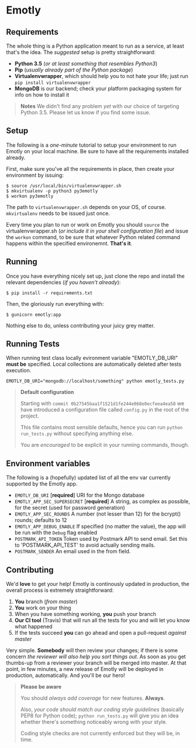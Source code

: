 # Emotly

## Requirements

The whole thing is a Python application meant to run as a service, at least that's the idea. The *suggested* setup is pretty straightforward:

- **Python 3.5** (*or at least something that resembles Python3*)
- **Pip** (*usually already part of the Python package*)
- **Virtualenvwrapper**, which should help you to not hate your life; just run `pip install virtualenvwrapper`
- **MongoDB** is our backend; check your platform packaging system for info on how to install it

> **Notes**
> We didn't find any problem *yet* with our choice of targeting Python 3.5.
> Please let us know if you find some issue.

## Setup

The following is a *one-minute* tutorial to setup your environment to run Emotly on your local machine. Be sure to have all the requirements installed already.

First, make sure you've all the requirements in place, then create your environment by issuing:

```
$ source /usr/local/bin/virtualenvwrapper.sh
$ mkvirtualenv -p python3 py3emotly
$ workon py3emotly
```

The path to `virtualenvwrapper.sh` depends on your OS, of course. `mkvirtualenv` needs to be issued just once.

Every time you plan to run or work on Emotly you should `source` the virtualenvwrapper.sh (*or include it in your shell configuration file*) and issue the `workon` command, to be sure that whatever Python related command happens within the specified environemnt. **That's it**.

## Running

Once you have everything nicely set up, just clone the repo and install the relevant dependencies (*if you haven't already*):
```
$ pip install -r requirements.txt
```
Then, the gloriously run everything with:
```
$ gunicorn emotly:app
```
Nothing else to do, unless contributing your juicy grey matter.

## Running Tests

When running test class locally evironment variable "EMOTLY_DB_URI" **must be** specified. Local collections are automatically deleted after tests execution.
```
EMOTLY_DB_URI="mongodb://localhost/something" python emotly_tests.py
```

> **Default configuration**
>
> Starting with `commit 0b27545baa1f1521d1fe244e868e0ecfeea4ea58` we have introduced a configuration file called `config.py` in the root of the project.
>
> This file contains most sensible defaults, hence you can run `python run_tests.py` without specifying anything else.
>
> You are *encouraged* to be explicit in your running commands, though.

## Environment variables
The following is a (hopefully) updated list of all the env var currently supported by the Emotly app.

* `EMOTLY_DB_URI` [**required**] URI for the Mongo database
* `EMOTLY_APP_SEC_SUPERSECRET` [**required**] A string, as complex as possible, for the secret (used for password generation)
* `EMOTLY_APP_SEC_ROUNDS` A number (not lesser than 12) for the bcrypt() rounds; defaults to 12
* `EMOTLY_APP_DEBUG_ENABLE` If specified (no matter the value), the app will be run with the `Debug` flag enabled
* `POSTMARK_API_TOKEN` Token used by Postmark API to send email. Set this to 'POSTMARK_API_TEST' to avoid actually sending mails.
* `POSTMARK_SENDER` An email used in the from field.

## Contributing
We'd **love** to get your help! Emotly is continously updated in production, the overall process is extremely straightforward:

 1. **You** branch (*from master*)
 2. **You** work on your thing
 3. When you have something working, **you** push your branch
 4. **Our CI tool** (Travis) that will run all the tests for you and will let you know what happened
 5. If the tests succeed  **you** can go ahead and open a pull-request *against master*

Very simple. **Somebody** will then review your changes; if there is some concern *the reviewer will also help you sort things out*. As soon as you get thumbs-up from a reviewer your branch will be merged into master.
At that point, in few minutes, a new release of Emotly will be deployed in production, automatically. And you'll be our hero!

> **Please be aware**
>
> You should *always add coverage* for new features. **Always**.
>
> Also, *your code should match our coding style guidelines* (basically PEP8 for Python code); `python run_tests.py` will give you an idea whether there's something noticeably wrong with your style.
>
> Coding style checks are not currently enforced but they will be, in time.

